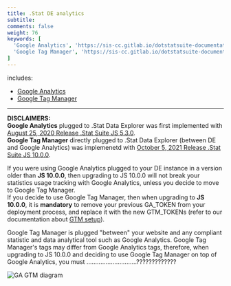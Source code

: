 ```yaml
---
title: .Stat DE analytics
subtitle: 
comments: false
weight: 76
keywords: [
  'Google Analytics', 'https://sis-cc.gitlab.io/dotstatsuite-documentation/configurations/analytics/google-analytics/',
  'Google Tag Manager', 'https://sis-cc.gitlab.io/dotstatsuite-documentation/configurations/analytics/google-tag-manager/',
]
---
```


includes:

* [Google Analytics](https://sis-cc.gitlab.io/dotstatsuite-documentation/configurations/analytics/google-analytics/)
* [Google Tag Manager](https://sis-cc.gitlab.io/dotstatsuite-documentation/configurations/analytics/google-tag-manager/)

---

**DISCLAIMERS:**  
**Google Analytics** plugged to .Stat Data Explorer was first implemented with [August 25, 2020 Release .Stat Suite JS 5.3.0](https://sis-cc.gitlab.io/dotstatsuite-documentation/changelog/#august-25-2020).  
**Google Tag Manager** directly plugged to .Stat Data Explorer (between DE and Google Analytics) was implemenetd with [October 5, 2021 Release .Stat Suite JS 10.0.0](https://sis-cc.gitlab.io/dotstatsuite-documentation/changelog/#october-5-2021).

If you were using Google Analytics plugged to your DE instance in a version older than **JS 10.0.0**, then upgrading to JS 10.0.0 will not break your statistics usage tracking with Google Analytics, unless you decide to move to Google Tag Manager.  
If you decide to use Google Tag Manager, then when upgrading to **JS 10.0.0**, it is **mandatory** to remove your previous GA_TOKEN from your deployment process, and replace it with the new GTM_TOKENs (refer to our documentation about [GTM setup](https://sis-cc.gitlab.io/dotstatsuite-documentation/configurations/analytics/google-tag-manager/)).

Google Tag Manager is plugged "between" your website and any compliant statistic and data analytical tool such as Google Analytics. Google Tag Manager's tags may differ from Google Analytics tags, therefore, when upgrading to JS 10.0.0 and deciding to use Google Tag Manager on top of Google Analytics, you must .............................?????????????


![GA GTM diagram](/dotstatsuite-documentation/images/ga-gtm-diagram.png)
